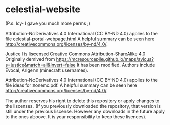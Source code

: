 # celestial-website
(P.s. Icy- I gave you much more perms ;) 

Attribution-NoDerivatives 4.0 International (CC BY-ND 4.0) applies to the file celestial-portal-webpage.html
A helpful summary can be seen here http://creativecommons.org/licenses/by-nd/4.0/.

Justice I is liscensed Creative Commons Attribution-ShareAlike 4.0
Originally derrived from https://mcresourcepile.github.io/maps/avicus?s=justice&match=all&invert=false
It has been modified. Authors include Evocal, Arigenn (minecraft usernames).

Attribution-NoDerivatives 4.0 International (CC BY-ND 4.0) applies to the file ideas for zonemc.pdf.
A helpful summary can be seen here http://creativecommons.org/licenses/by-nd/4.0/.

The author reserves his right to delete this repository or apply changes to the liscenses. 
(If you previously downloaded the repository, that version is still under the previous liscense. However any downloads in the future apply to the ones aboove. It is your responsibility to keep these lisences).
